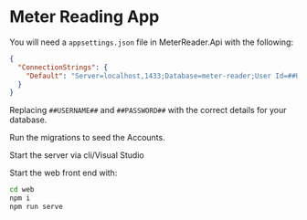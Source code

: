 # Meter Reading App

You will need a `appsettings.json` file in MeterReader.Api with the following:

```json
{
  "ConnectionStrings": {
    "Default": "Server=localhost,1433;Database=meter-reader;User Id=##USERNAME##; Password=##PASSWORD##;"
  }
}
```

Replacing `##USERNAME##` and `##PASSWORD##` with the correct details for your database.

Run the migrations to seed the Accounts.

Start the server via cli/Visual Studio

Start the web front end with:

```bash
cd web
npm i
npm run serve
```
